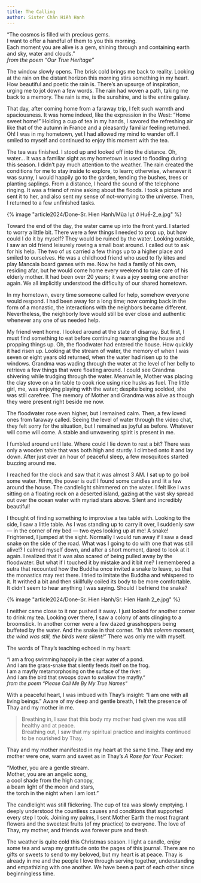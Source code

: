 ```yaml
---
title: The Calling
author: Sister Chân Hiền Hạnh
---
```


<div class="verse"><p>“The cosmos is filled with precious gems.<br/>
I want to offer a handful of them to you this morning.<br/>
Each moment you are alive is a gem,
shining through and containing earth and sky, water and clouds.”<br/><cite>from the poem “Our True Heritage”</cite></p></div>

The window slowly opens. The brisk cold brings me back to reality. Looking at the rain on the distant horizon this morning stirs something in my heart. How beautiful and poetic the rain is. There’s an upsurge of inspiration, urging me to jot down a few words. The rain had woven a path, taking me back to a memory. The rain is me, is the sunshine, and is the entire galaxy.

That day, after coming home from a faraway trip, I felt such warmth and spaciousness. It was home indeed, like the expression in the West: “Home sweet home!” Holding a cup of tea in my hands, I savored the refreshing air like that of the autumn in France and a pleasantly familiar feeling returned. Oh! I was in my hometown, yet I had allowed my mind to wander off. I smiled to myself and continued to enjoy this moment with the tea.

The tea was finished. I stood up and looked off into the distance. Oh, water… It was a familiar sight as my hometown is used to flooding during this season. I didn’t pay much attention to the weather. The rain created the conditions for me to stay inside to explore, to learn; otherwise, whenever it was sunny, I would happily go to the garden, tending the bushes, trees or planting saplings. From a distance, I heard the sound of the telephone ringing. It was a friend of mine asking about the floods. I took a picture and sent it to her, and also sent my sense of not-worrying to the universe. Then, I returned to a few unfinished tasks.

<div class="removeTopMarginInFollowingElem"></div>

{% image "article2024/Done-Sr. Hien Hanh/Mùa lụt ở Huế-2_e.jpg" %}

Toward the end of the day, the water came up into the front yard. I started to worry a little bit. There were a few things I needed to prop up, but how could I do it by myself? They would be ruined by the water. Looking outside, I saw an old friend leisurely rowing a small boat around. I called out to ask for his help. The two of us carried a few things up to a higher place and smiled to ourselves. He was a childhood friend who used to fly kites and play Mancala board games with me. Now he had a family of his own, residing afar, but he would come home every weekend to take care of his elderly mother. It had been over 20 years; it was a joy seeing one another again. We all implicitly understood the difficulty of our shared hometown.

In my hometown, every time someone called for help, somehow everyone would respond. I had been away for a long time; now coming back in the form of a monastic, the interactions with the neighbors became different. Nevertheless, the neighborly love would still be ever close and authentic whenever any one of us needed help.

My friend went home. I looked around at the state of disarray. But first, I must find something to eat before continuing rearranging the house and propping things up. Oh, the floodwater had entered the house. How quickly it had risen up. Looking at the stream of water, the memory of when I was seven or eight years old returned, when the water had risen up to the windows. Grandma was wading through the water at the level of her belly to retrieve a few things that were floating around. I could see Grandma shivering while trudging through the water. Meanwhile, Mother was placing the clay stove on a tin table to cook rice using rice husks as fuel. The little girl, me, was enjoying playing with the water; despite being scolded, she was still carefree. The memory of Mother and Grandma was alive as though they were present right beside me now.

The floodwater rose even higher, but I remained calm. Then, a few loved ones from faraway called. Seeing the level of water through the video chat, they felt sorry for the situation, but I remained as joyful as before. Whatever will come will come. A stable and unwavering spirit is present in me.

I fumbled around until late. Where could I lie down to rest a bit? There was only a wooden table that was both high and sturdy. I climbed onto it and lay down. After just over an hour of peaceful sleep, a few mosquitoes started buzzing around me.

I reached for the clock and saw that it was almost 3 AM. I sat up to go boil some water. Hmm, the power is out! I found some candles and lit a few around the house. The candlelight shimmered on the water. I felt like I was sitting on a floating rock on a deserted island, gazing at the vast sky spread out over the ocean water with myriad stars above. Silent and incredibly beautiful!

I thought of finding something to improvise a tea table with. Looking to the side, I saw a little table. As I was standing up to carry it over, I suddenly saw — in the corner of my bed — two eyes looking up at me! A snake! Frightened, I jumped at the sight. Normally I would run away if I saw a dead snake on the side of the road. What was I going to do with one that was still alive!? I calmed myself down, and after a short moment, dared to look at it again. I realized that it was also scared of being pulled away by the floodwater. But what if I touched it by mistake and it bit me? I remembered a sutra that recounted how the Buddha once invited a snake to leave, so that the monastics may rest there. I tried to imitate the Buddha and whispered to it. It writhed a bit and then skillfully coiled its body to be more comfortable. It didn’t seem to hear anything I was saying. Should I befriend the snake?

{% image "article2024/Done-Sr. Hien Hanh/Sr. Hien Hanh 2_e.jpg" %}

I neither came close to it nor pushed it away. I just looked for another corner to drink my tea. Looking over there, I saw a colony of ants clinging to a broomstick. In another corner were a few dazed grasshoppers being buffeted by the water. And the snake in that corner. *“In this solemn moment, the wind was still, the birds were silent!”* There was only me with myself.

<p class="noIndent">The words of Thay’s teaching echoed in my heart:</p>

<div class="verse" style="font-size: 94%; margin-left: 0;"><p>“I am a frog swimming happily in the clear water of a pond.<br/>
And I am the grass-snake that silently feeds itself on the frog.<br/>
I am a mayfly metamorphosing on the surface of the river.<br/>
And I am the bird that swoops down to swallow the mayfly.”<br/><cite>from the poem “Please Call Me By My True Names”</cite></p></div>

With a peaceful heart, I was imbued with Thay’s insight: “I am one with all living beings.” Aware of my deep and gentle breath, I felt the presence of Thay and my mother in me.

> Breathing in, I saw that this body my mother had given me was still healthy and at peace.  
> Breathing out, I saw that my spiritual practice and insights continued to be nourished by Thay.

Thay and my mother manifested in my heart at the same time. Thay and my mother were one, warm and sweet as in Thay’s *A Rose for Your Pocket*:

<div class="verse"><p>“Mother, you are a gentle stream.<br/>
Mother, you are an angelic song,<br/>
a cool shade from the high canopy,<br/>
a beam light of the moon and stars,<br/>
the torch in the night when I am lost.”</p></div>

The candlelight was still flickering. The cup of tea was slowly emptying. I deeply understood the countless causes and conditions that supported every step I took. Joining my palms, I sent Mother Earth the most fragrant flowers and the sweetest fruits (of my practice) to everyone. The love of Thay, my mother, and friends was forever pure and fresh.

The weather is quite cold this Christmas season. I light a candle, enjoy some tea and wrap my gratitude onto the pages of this journal. There are no gifts or sweets to send to my beloved, but my heart is at peace. Thay is already in me and the people I love through serving together, understanding and empathizing with one another. We have been a part of each other since beginningless time.